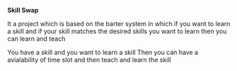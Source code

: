 **Skill Swap**

It a project which is based on the barter system in which if you want to learn a skill and if your skill matches the desired skills you want to learn then you can learn and teach

You have a skill and you want to learn a skill 
Then you can have a avialability of time slot and then teach and learn the skill

